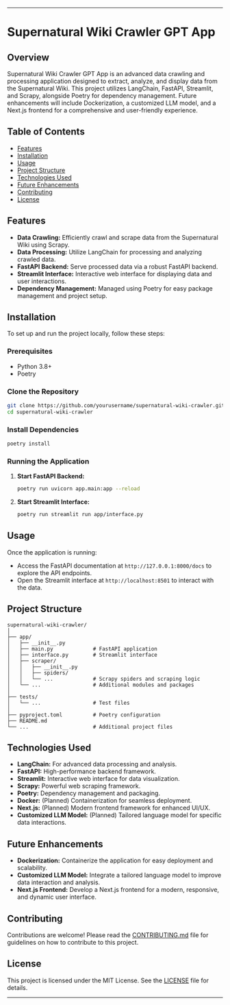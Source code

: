 
---

# Supernatural Wiki Crawler GPT App

## Overview

Supernatural Wiki Crawler GPT App is an advanced data crawling and processing application designed to extract, analyze, and display data from the Supernatural Wiki. This project utilizes LangChain, FastAPI, Streamlit, and Scrapy, alongside Poetry for dependency management. Future enhancements will include Dockerization, a customized LLM model, and a Next.js frontend for a comprehensive and user-friendly experience.

## Table of Contents

- [Features](#features)
- [Installation](#installation)
- [Usage](#usage)
- [Project Structure](#project-structure)
- [Technologies Used](#technologies-used)
- [Future Enhancements](#future-enhancements)
- [Contributing](#contributing)
- [License](#license)

## Features

- **Data Crawling:** Efficiently crawl and scrape data from the Supernatural Wiki using Scrapy.
- **Data Processing:** Utilize LangChain for processing and analyzing crawled data.
- **FastAPI Backend:** Serve processed data via a robust FastAPI backend.
- **Streamlit Interface:** Interactive web interface for displaying data and user interactions.
- **Dependency Management:** Managed using Poetry for easy package management and project setup.

## Installation

To set up and run the project locally, follow these steps:

### Prerequisites

- Python 3.8+
- Poetry

### Clone the Repository

```bash
git clone https://github.com/yourusername/supernatural-wiki-crawler.git
cd supernatural-wiki-crawler
```

### Install Dependencies

```bash
poetry install
```

### Running the Application

1. **Start FastAPI Backend:**

    ```bash
    poetry run uvicorn app.main:app --reload
    ```

2. **Start Streamlit Interface:**

    ```bash
    poetry run streamlit run app/interface.py
    ```

## Usage

Once the application is running:

- Access the FastAPI documentation at `http://127.0.0.1:8000/docs` to explore the API endpoints.
- Open the Streamlit interface at `http://localhost:8501` to interact with the data.

## Project Structure

```
supernatural-wiki-crawler/
│
├── app/
│   ├── __init__.py
│   ├── main.py             # FastAPI application
│   ├── interface.py        # Streamlit interface
│   ├── scraper/
│   │   ├── __init__.py
│   │   ├── spiders/
│   │   └── ...             # Scrapy spiders and scraping logic
│   └── ...                 # Additional modules and packages
│
├── tests/
│   └── ...                 # Test files
│
├── pyproject.toml          # Poetry configuration
├── README.md
└── ...                     # Additional project files
```

## Technologies Used

- **LangChain:** For advanced data processing and analysis.
- **FastAPI:** High-performance backend framework.
- **Streamlit:** Interactive web interface for data visualization.
- **Scrapy:** Powerful web scraping framework.
- **Poetry:** Dependency management and packaging.
- **Docker:** (Planned) Containerization for seamless deployment.
- **Next.js:** (Planned) Modern frontend framework for enhanced UI/UX.
- **Customized LLM Model:** (Planned) Tailored language model for specific data interactions.

## Future Enhancements

- **Dockerization:** Containerize the application for easy deployment and scalability.
- **Customized LLM Model:** Integrate a tailored language model to improve data interaction and analysis.
- **Next.js Frontend:** Develop a Next.js frontend for a modern, responsive, and dynamic user interface.

## Contributing

Contributions are welcome! Please read the [CONTRIBUTING.md](link-to-contributing.md) file for guidelines on how to contribute to this project.

## License

This project is licensed under the MIT License. See the [LICENSE](link-to-license.md) file for details.

---